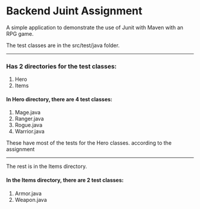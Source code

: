 # Backend Juint Assignment

A simple application to demonstrate the use of Junit with Maven with an RPG game.


The test classes are in the src/test/java folder.

____________________________________________________

### Has 2 directories for the test classes:
1. Hero
2. Items

#### In Hero directory, there are 4 test classes:

1. Mage.java
2. Ranger.java
3. Rogue.java
4. Warrior.java

These have most of the tests for the Hero classes. according to the assignment
______________________________________

The rest is in the Items directory.
#### In the Items directory, there are 2 test classes:
1. Armor.java
2. Weapon.java



